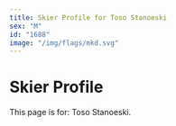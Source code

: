 ```yaml
---
title: Skier Profile for Toso Stanoeski
sex: "M"
id: "1688"
image: "/img/flags/mkd.svg" 
---
```


# Skier Profile

This page is for: Toso Stanoeski.
    